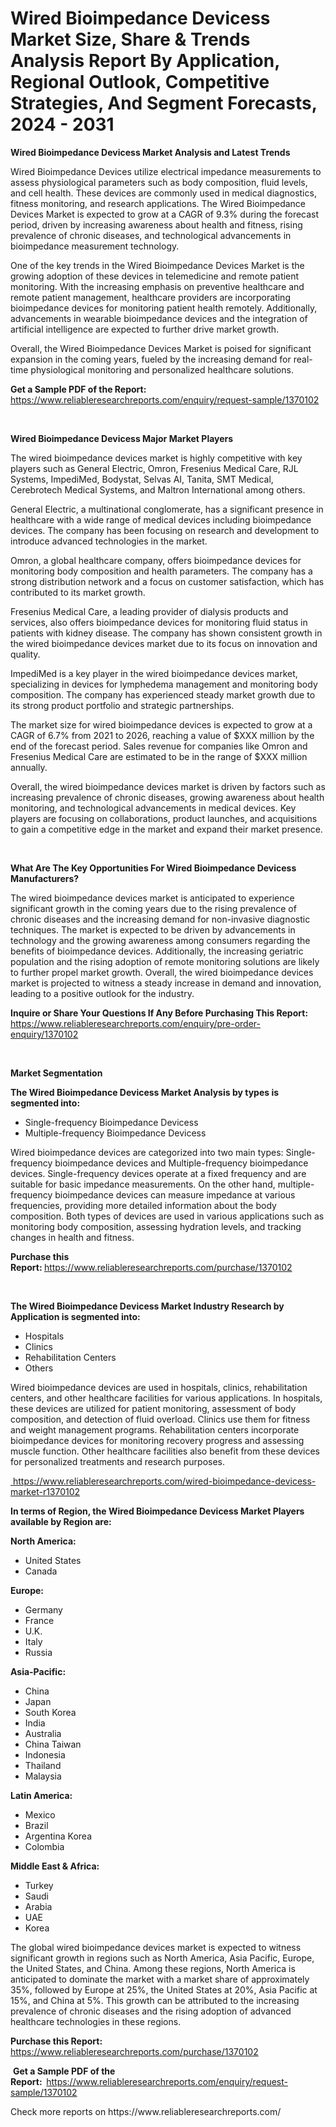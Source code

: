 <p><h1>Wired Bioimpedance Devicess Market Size, Share & Trends Analysis Report By Application, Regional Outlook, Competitive Strategies, And Segment Forecasts, 2024 - 2031</h1></p><p><strong>Wired Bioimpedance Devicess Market Analysis and Latest Trends</strong></p>
<p><p>Wired Bioimpedance Devices utilize electrical impedance measurements to assess physiological parameters such as body composition, fluid levels, and cell health. These devices are commonly used in medical diagnostics, fitness monitoring, and research applications. The Wired Bioimpedance Devices Market is expected to grow at a CAGR of 9.3% during the forecast period, driven by increasing awareness about health and fitness, rising prevalence of chronic diseases, and technological advancements in bioimpedance measurement technology.</p><p>One of the key trends in the Wired Bioimpedance Devices Market is the growing adoption of these devices in telemedicine and remote patient monitoring. With the increasing emphasis on preventive healthcare and remote patient management, healthcare providers are incorporating bioimpedance devices for monitoring patient health remotely. Additionally, advancements in wearable bioimpedance devices and the integration of artificial intelligence are expected to further drive market growth.</p><p>Overall, the Wired Bioimpedance Devices Market is poised for significant expansion in the coming years, fueled by the increasing demand for real-time physiological monitoring and personalized healthcare solutions.</p></p>
<p><strong>Get a Sample PDF of the Report:&nbsp;</strong> <a href="https://www.reliableresearchreports.com/enquiry/request-sample/1370102">https://www.reliableresearchreports.com/enquiry/request-sample/1370102</a></p>
<p>&nbsp;</p>
<p><strong>Wired Bioimpedance Devicess Major Market Players</strong></p>
<p><p>The wired bioimpedance devices market is highly competitive with key players such as General Electric, Omron, Fresenius Medical Care, RJL Systems, ImpediMed, Bodystat, Selvas AI, Tanita, SMT Medical, Cerebrotech Medical Systems, and Maltron International among others.</p><p>General Electric, a multinational conglomerate, has a significant presence in healthcare with a wide range of medical devices including bioimpedance devices. The company has been focusing on research and development to introduce advanced technologies in the market.</p><p>Omron, a global healthcare company, offers bioimpedance devices for monitoring body composition and health parameters. The company has a strong distribution network and a focus on customer satisfaction, which has contributed to its market growth.</p><p>Fresenius Medical Care, a leading provider of dialysis products and services, also offers bioimpedance devices for monitoring fluid status in patients with kidney disease. The company has shown consistent growth in the wired bioimpedance devices market due to its focus on innovation and quality.</p><p>ImpediMed is a key player in the wired bioimpedance devices market, specializing in devices for lymphedema management and monitoring body composition. The company has experienced steady market growth due to its strong product portfolio and strategic partnerships.</p><p>The market size for wired bioimpedance devices is expected to grow at a CAGR of 6.7% from 2021 to 2026, reaching a value of $XXX million by the end of the forecast period. Sales revenue for companies like Omron and Fresenius Medical Care are estimated to be in the range of $XXX million annually.</p><p>Overall, the wired bioimpedance devices market is driven by factors such as increasing prevalence of chronic diseases, growing awareness about health monitoring, and technological advancements in medical devices. Key players are focusing on collaborations, product launches, and acquisitions to gain a competitive edge in the market and expand their market presence.</p></p>
<p>&nbsp;</p>
<p><strong>What Are The Key Opportunities For Wired Bioimpedance Devicess Manufacturers?</strong></p>
<p><p>The wired bioimpedance devices market is anticipated to experience significant growth in the coming years due to the rising prevalence of chronic diseases and the increasing demand for non-invasive diagnostic techniques. The market is expected to be driven by advancements in technology and the growing awareness among consumers regarding the benefits of bioimpedance devices. Additionally, the increasing geriatric population and the rising adoption of remote monitoring solutions are likely to further propel market growth. Overall, the wired bioimpedance devices market is projected to witness a steady increase in demand and innovation, leading to a positive outlook for the industry.</p></p>
<p><strong>Inquire or Share Your Questions If Any Before Purchasing This Report:</strong> <a href="https://www.reliableresearchreports.com/enquiry/pre-order-enquiry/1370102">https://www.reliableresearchreports.com/enquiry/pre-order-enquiry/1370102</a></p>
<p>&nbsp;</p>
<p><strong>Market Segmentation</strong></p>
<p><strong>The Wired Bioimpedance Devicess Market Analysis by types is segmented into:</strong></p>
<p><ul><li>Single-frequency Bioimpedance Devicess</li><li>Multiple-frequency Bioimpedance Devicess</li></ul></p>
<p><p>Wired bioimpedance devices are categorized into two main types: Single-frequency bioimpedance devices and Multiple-frequency bioimpedance devices. Single-frequency devices operate at a fixed frequency and are suitable for basic impedance measurements. On the other hand, multiple-frequency bioimpedance devices can measure impedance at various frequencies, providing more detailed information about the body composition. Both types of devices are used in various applications such as monitoring body composition, assessing hydration levels, and tracking changes in health and fitness.</p></p>
<p><strong>Purchase this Report:&nbsp;</strong><a href="https://www.reliableresearchreports.com/purchase/1370102">https://www.reliableresearchreports.com/purchase/1370102</a></p>
<p>&nbsp;</p>
<p><strong>The Wired Bioimpedance Devicess Market Industry Research by Application is segmented into:</strong></p>
<p><ul><li>Hospitals</li><li>Clinics</li><li>Rehabilitation Centers</li><li>Others</li></ul></p>
<p><p>Wired bioimpedance devices are used in hospitals, clinics, rehabilitation centers, and other healthcare facilities for various applications. In hospitals, these devices are utilized for patient monitoring, assessment of body composition, and detection of fluid overload. Clinics use them for fitness and weight management programs. Rehabilitation centers incorporate bioimpedance devices for monitoring recovery progress and assessing muscle function. Other healthcare facilities also benefit from these devices for personalized treatments and research purposes.</p></p>
<p><a href="https://www.reliableresearchreports.com/wired-bioimpedance-devicess-market-r1370102">&nbsp;https://www.reliableresearchreports.com/wired-bioimpedance-devicess-market-r1370102</a></p>
<p><strong>In terms of Region, the Wired Bioimpedance Devicess Market Players available by Region are:</strong></p>
<p>
    <p> <strong> North America: </strong>
        <ul>
            <li>United States</li>
            <li>Canada</li>
        </ul>
        </p> 
    <p> <strong> Europe: </strong>
        <ul>
            <li>Germany</li>
            <li>France</li>
            <li>U.K.</li>
            <li>Italy</li>
            <li>Russia</li>
        </ul>
        </p> 
    <p> <strong> Asia-Pacific: </strong>
        <ul>
            <li>China</li>
            <li>Japan</li>
            <li>South Korea</li>
            <li>India</li>
            <li>Australia</li>
            <li>China Taiwan</li>
            <li>Indonesia</li>
            <li>Thailand</li>
            <li>Malaysia</li>
        </ul>
        </p> 
    <p> <strong> Latin America: </strong>
        <ul>
            <li>Mexico</li>
            <li>Brazil</li>
            <li>Argentina Korea</li>
            <li>Colombia</li>
        </ul>
        </p> 
    <p> <strong> Middle East & Africa: </strong>
        <ul>
            <li>Turkey</li>
            <li>Saudi</li>
            <li>Arabia</li>
            <li>UAE</li>
            <li>Korea</li>
        </ul>
    </p>
    </p>
<p><p>The global wired bioimpedance devices market is expected to witness significant growth in regions such as North America, Asia Pacific, Europe, the United States, and China. Among these regions, North America is anticipated to dominate the market with a market share of approximately 35%, followed by Europe at 25%, the United States at 20%, Asia Pacific at 15%, and China at 5%. This growth can be attributed to the increasing prevalence of chronic diseases and the rising adoption of advanced healthcare technologies in these regions.</p></p>
<p><strong>Purchase this Report: </strong><a href="https://www.reliableresearchreports.com/purchase/1370102">https://www.reliableresearchreports.com/purchase/1370102</a></p>
<p>&nbsp;<strong>Get a Sample PDF of the Report:&nbsp;&nbsp;</strong><a href="https://www.reliableresearchreports.com/enquiry/request-sample/1370102">https://www.reliableresearchreports.com/enquiry/request-sample/1370102</a></p>
<p><strong></strong></p>
<p>Check more reports on https://www.reliableresearchreports.com/</p>